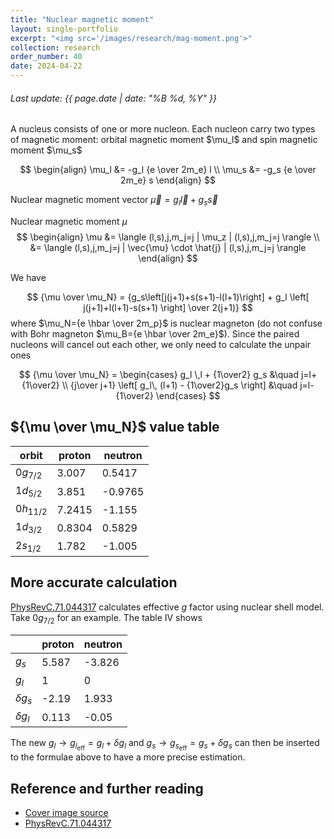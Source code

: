 ```yaml
---
title: "Nuclear magnetic moment"
layout: single-portfolio
excerpt: "<img src='/images/research/mag-moment.png'>"
collection: research
order_number: 40
date: 2024-04-22
---
```

<h6>Last update: {{ page.date | date: "%B %d, %Y" }}</h6>
A nucleus consists of one or more nucleon. Each nucleon carry two types of magnetic moment: orbital magnetic moment $\mu_l$ and spin magnetic moment $\mu_s$

$$
\begin{align}
\mu_l &= -g_l {e \over 2m_e} l \\
\mu_s &= -g_s {e \over 2m_e} s
\end{align}
$$

Nuclear magnetic moment vector $\vec{\mu} = g_l \vec{l} + g_s \vec{s}$

Nuclear magnetic moment $\mu$
$$
\begin{align}
\mu &= \langle (l,s),j,m_j=j | \mu_z | (l,s),j,m_j=j \rangle \\
&= \langle (l,s),j,m_j=j | \vec{\mu} \cdot \hat{j} | (l,s),j,m_j=j \rangle
\end{align}
$$

We have

$$
{\mu \over \mu_N} = {g_s\left[j(j+1)+s(s+1)-l(l+1)\right] + g_l \left[ j(j+1)+l(l+1)-s(s+1) \right] \over 2(j+1)}
$$
where $\mu_N={e \hbar \over 2m_p}$ is nuclear magneton (do not confuse with Bohr magneton $\mu_B={e \hbar \over 2m_e}$).
Since the paired nucleons will cancel out each other, we only need to calculate the unpair ones

$$
{\mu \over \mu_N} =
\begin{cases}
    g_l \,l + {1\over2} g_s &\quad j=l+{1\over2} \\
    {j\over j+1} \left[ g_l\, (l+1) - {1\over2}g_s \right]  &\quad j=l-{1\over2}
\end{cases}
$$


## ${\mu \over \mu_N}$ value table

| orbit | proton | neutron |
| ----  | - | - |
|  $0g_{7/2}$  | 3.007  | 0.5417 |
|  $1d_{5/2}$  | 3.851  | -0.9765 |
|  $0h_{11/2}$ | 7.2415 | -1.155 |
|  $1d_{3/2}$  | 0.8304 | 0.5829 |
|  $2s_{1/2}$  | 1.782  | -1.005 |


## More accurate calculation
[PhysRevC.71.044317](https://journals.aps.org/prc/pdf/10.1103/PhysRevC.71.044317) calculates effective $g$ factor using nuclear shell model.
Take $0g_{7/2}$ for an example. The table IV shows

|  | proton | neutron |
| ----  | - | - |
|  $g_s$  | 5.587  | -3.826 |
|  $g_l$  | 1  | 0 |
|  $\delta g_s$  | -2.19  | 1.933 |
|  $\delta g_l$  | 0.113  | -0.05 |

The new $g_l \rightarrow g_{l_\text{eff}}=g_l + \delta g_l$ and $g_s \rightarrow g_{s_\text{eff}}=g_s + \delta g_s$ can then be inserted to the formulae above to have a more precise estimation.


## Reference and further reading
- [Cover image source](https://www.researchgate.net/figure/Nuclear-magnetic-moment-vectors-a-pointing-in-random-directions-and-b-aligned-in_fig1_268291283)
- [PhysRevC.71.044317](https://journals.aps.org/prc/pdf/10.1103/PhysRevC.71.044317)

